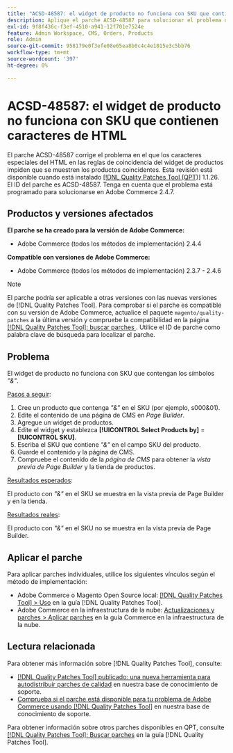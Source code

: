 ```yaml
---
title: "ACSD-48587: el widget de producto no funciona con SKU que contienen caracteres de HTML"
description: Aplique el parche ACSD-48587 para solucionar el problema de Adobe Commerce, donde los caracteres especiales del HTML en las reglas de coincidencia del widget de productos impiden que se muestren los productos coincidentes.
exl-id: 9f8f436c-f3ef-4510-a941-12f701e7524e
feature: Admin Workspace, CMS, Orders, Products
role: Admin
source-git-commit: 958179e0f3efe08e65ea8b0c4c4e1015e3c5bb76
workflow-type: tm+mt
source-wordcount: '397'
ht-degree: 0%

---
```


# ACSD-48587: el widget de producto no funciona con SKU que contienen caracteres de HTML

El parche ACSD-48587 corrige el problema en el que los caracteres especiales del HTML en las reglas de coincidencia del widget de productos impiden que se muestren los productos coincidentes. Esta revisión está disponible cuando está instalado [[!DNL Quality Patches Tool (QPT)]](/help/announcements/adobe-commerce-announcements/magento-quality-patches-released-new-tool-to-self-serve-quality-patches.md) 1.1.26. El ID del parche es ACSD-48587. Tenga en cuenta que el problema está programado para solucionarse en Adobe Commerce 2.4.7.

## Productos y versiones afectados

**El parche se ha creado para la versión de Adobe Commerce:**

* Adobe Commerce (todos los métodos de implementación) 2.4.4

**Compatible con versiones de Adobe Commerce:**

* Adobe Commerce (todos los métodos de implementación) 2.3.7 - 2.4.6

>[!NOTE]
>
>El parche podría ser aplicable a otras versiones con las nuevas versiones de [!DNL Quality Patches Tool]. Para comprobar si el parche es compatible con su versión de Adobe Commerce, actualice el paquete `magento/quality-patches` a la última versión y compruebe la compatibilidad en la página [[!DNL Quality Patches Tool]: buscar parches ](https://experienceleague.adobe.com/tools/commerce-quality-patches/index.html?lang=es). Utilice el ID de parche como palabra clave de búsqueda para localizar el parche.

## Problema

El widget de producto no funciona con SKU que contengan los símbolos *&quot;&amp;&quot;*.

<u>Pasos a seguir</u>:

1. Cree un producto que contenga *&quot;&amp;&quot;* en el SKU (por ejemplo, s000&amp;01).
1. Edite el contenido de una página de CMS en *Page Builder*.
1. Agregue un widget de productos.
1. Edite el widget y establezca **[!UICONTROL Select Products by]** = **[!UICONTROL SKU]**.
1. Escriba el SKU que contiene *&quot;&amp;&quot;* en el campo SKU del producto.
1. Guarde el contenido y la página de CMS.
1. Compruebe el contenido de la *página de CMS* para obtener la *vista previa de Page Builder* y la tienda de productos.

<u>Resultados esperados</u>:

El producto con *&quot;&amp;&quot;* en el SKU se muestra en la vista previa de Page Builder y en la tienda.

<u>Resultados reales</u>:

El producto con *&quot;&amp;&quot;* en el SKU no se muestra en la vista previa de Page Builder.

## Aplicar el parche

Para aplicar parches individuales, utilice los siguientes vínculos según el método de implementación:

* Adobe Commerce o Magento Open Source local: [[!DNL Quality Patches Tool] > Uso](https://experienceleague.adobe.com/docs/commerce-operations/tools/quality-patches-tool/usage.html?lang=es) en la guía [!DNL Quality Patches Tool].
* Adobe Commerce en la infraestructura de la nube: [Actualizaciones y parches > Aplicar parches](https://experienceleague.adobe.com/docs/commerce-cloud-service/user-guide/develop/upgrade/apply-patches.html?lang=es) en la guía Commerce en la infraestructura de la nube.

## Lectura relacionada

Para obtener más información sobre [!DNL Quality Patches Tool], consulte:

* [[!DNL Quality Patches Tool] publicado: una nueva herramienta para autodistribuir parches de calidad](/help/announcements/adobe-commerce-announcements/magento-quality-patches-released-new-tool-to-self-serve-quality-patches.md) en nuestra base de conocimiento de soporte.
* [Comprueba si el parche está disponible para tu problema de Adobe Commerce usando [!DNL Quality Patches Tool]](/help/support-tools/patches-available-in-qpt-tool/check-patch-for-magento-issue-with-magento-quality-patches.md) en nuestra base de conocimiento de soporte.

Para obtener información sobre otros parches disponibles en QPT, consulte [[!DNL Quality Patches Tool]: Buscar parches](https://experienceleague.adobe.com/tools/commerce-quality-patches/index.html?lang=es) en la guía [!DNL Quality Patches Tool].
